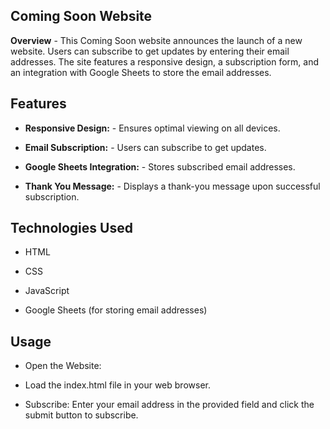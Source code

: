 ## Coming Soon Website
**Overview** - 
This Coming Soon website announces the launch of a new website. Users can subscribe to get updates by entering their email addresses. The site features a responsive design, a subscription form, and an integration with Google Sheets to store the email addresses.

## Features
- **Responsive Design:** - Ensures optimal viewing on all devices.

- **Email Subscription:** - Users can subscribe to get updates.

- **Google Sheets Integration:** - Stores subscribed email addresses.

- **Thank You Message:** - Displays a thank-you message upon successful subscription.

## Technologies Used
- HTML

- CSS

- JavaScript

- Google Sheets (for storing email addresses)

## Usage
- Open the Website:

- Load the index.html file in your web browser.

- Subscribe: Enter your email address in the provided field and click the submit button to subscribe.
